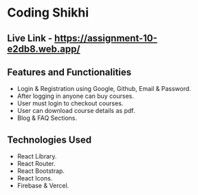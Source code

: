 # Coding Shikhi

## Live Link - https://assignment-10-e2db8.web.app/

## Features and Functionalities
- Login & Registration using Google, Github, Email & Password.
- After logging in anyone can buy courses. 
- User must login to checkout courses.
- User can download course details as pdf.
- Blog & FAQ Sections.


## Technologies Used 
- React Library.
- React Router.
- React Bootstrap.
- React Icons.
- Firebase & Vercel.


